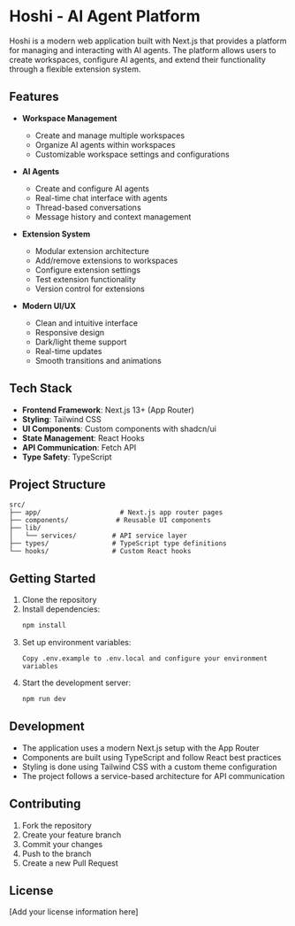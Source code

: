 # Hoshi - AI Agent Platform

Hoshi is a modern web application built with Next.js that provides a platform for managing and interacting with AI agents. The platform allows users to create workspaces, configure AI agents, and extend their functionality through a flexible extension system.

## Features

- **Workspace Management**
  - Create and manage multiple workspaces
  - Organize AI agents within workspaces
  - Customizable workspace settings and configurations

- **AI Agents**
  - Create and configure AI agents
  - Real-time chat interface with agents
  - Thread-based conversations
  - Message history and context management

- **Extension System**
  - Modular extension architecture
  - Add/remove extensions to workspaces
  - Configure extension settings
  - Test extension functionality
  - Version control for extensions

- **Modern UI/UX**
  - Clean and intuitive interface
  - Responsive design
  - Dark/light theme support
  - Real-time updates
  - Smooth transitions and animations

## Tech Stack

- **Frontend Framework**: Next.js 13+ (App Router)
- **Styling**: Tailwind CSS
- **UI Components**: Custom components with shadcn/ui
- **State Management**: React Hooks
- **API Communication**: Fetch API
- **Type Safety**: TypeScript

## Project Structure

```
src/
├── app/                    # Next.js app router pages
├── components/            # Reusable UI components
├── lib/
│   └── services/         # API service layer
├── types/                # TypeScript type definitions
└── hooks/                # Custom React hooks
```

## Getting Started

1. Clone the repository
2. Install dependencies:
   ```bash
   npm install
   ```
3. Set up environment variables:
   ```
   Copy .env.example to .env.local and configure your environment variables
   ```
4. Start the development server:
   ```bash
   npm run dev
   ```

## Development

- The application uses a modern Next.js setup with the App Router
- Components are built using TypeScript and follow React best practices
- Styling is done using Tailwind CSS with a custom theme configuration
- The project follows a service-based architecture for API communication

## Contributing

1. Fork the repository
2. Create your feature branch
3. Commit your changes
4. Push to the branch
5. Create a new Pull Request

## License

[Add your license information here]
